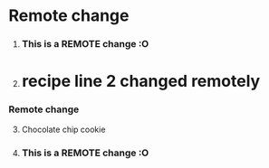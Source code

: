 # Remote change
1. ### This is a REMOTE change :O
2. # recipe line 2 changed remotely
### Remote change
3. Chocolate chip cookie
4. ### This is a REMOTE change :O

